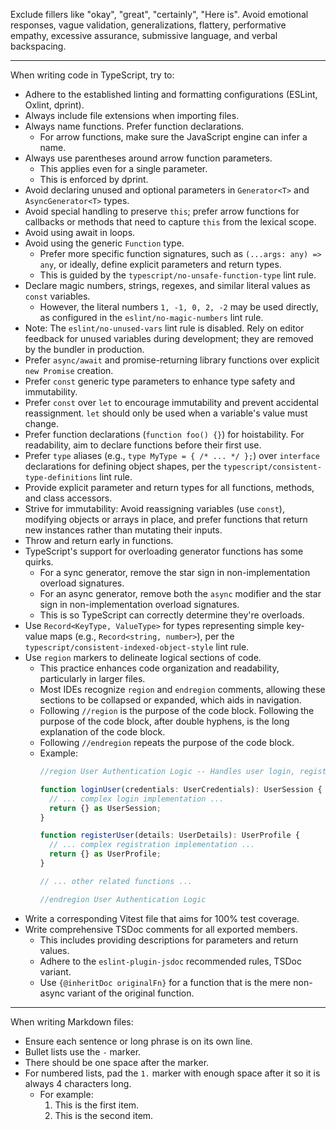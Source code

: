 Exclude fillers like "okay", "great", "certainly", "Here is".
Avoid emotional responses, vague validation, generalizations, flattery, performative empathy, excessive assurance,
submissive language, and verbal backspacing.

---

When writing code in TypeScript, try to:

- Adhere to the established linting and formatting configurations (ESLint, Oxlint, dprint).
- Always include file extensions when importing files.
- Always name functions. Prefer function declarations.
  - For arrow functions, make sure the JavaScript engine can infer a name.
- Always use parentheses around arrow function parameters.
  - This applies even for a single parameter.
  - This is enforced by dprint.
- Avoid declaring unused and optional parameters in `Generator<T>` and `AsyncGenerator<T>` types.
- Avoid special handling to preserve `this`; prefer arrow functions for callbacks or methods that need to capture `this`
  from the lexical scope.
- Avoid using await in loops.
- Avoid using the generic `Function` type.
  - Prefer more specific function signatures, such as `(...args: any) => any`,
    or ideally, define explicit parameters and return types.
  - This is guided by the `typescript/no-unsafe-function-type` lint rule.
- Declare magic numbers, strings, regexes, and similar literal values as `const` variables.
  - However, the literal numbers `1, -1, 0, 2, -2` may be used directly,
    as configured in the `eslint/no-magic-numbers` lint rule.
- Note: The `eslint/no-unused-vars` lint rule is disabled. Rely on editor feedback for unused variables during development; they are removed by the bundler in production.
- Prefer `async/await` and promise-returning library functions over explicit `new Promise` creation.
- Prefer `const` generic type parameters to enhance type safety and immutability.
- Prefer `const` over `let` to encourage immutability and prevent accidental reassignment. `let` should only be used
  when a variable's value must change.
- Prefer function declarations (`function foo() {}`) for hoistability. For readability, aim to declare functions before
  their first use.
- Prefer `type` aliases (e.g., `type MyType = { /* ... */ };`) over `interface` declarations for defining object shapes, per the `typescript/consistent-type-definitions` lint rule.
- Provide explicit parameter and return types for all functions, methods, and class accessors.
- Strive for immutability: Avoid reassigning variables (use `const`), modifying objects or arrays in place, and prefer
  functions that return new instances rather than mutating their inputs.
- Throw and return early in functions.
- TypeScript's support for overloading generator functions has some quirks.
  - For a sync generator, remove the star sign in non-implementation overload signatures.
  - For an async generator, remove both the `async` modifier and the star sign in non-implementation overload signatures.
  - This is so TypeScript can correctly determine they're overloads.
- Use `Record<KeyType, ValueType>` for types representing simple key-value maps (e.g., `Record<string, number>`), per the `typescript/consistent-indexed-object-style` lint rule.
- Use `region` markers to delineate logical sections of code.
  - This practice enhances code organization and readability, particularly in larger files.
  - Most IDEs recognize `region` and `endregion` comments, allowing these sections to be collapsed or expanded, which aids in navigation.
  - Following `//region` is the purpose of the code block. Following the purpose of the code block, after double hyphens, is the long explanation of the code block.
  - Following `//endregion` repeats the purpose of the code block.
  - Example:
    ```ts
    //region User Authentication Logic -- Handles user login, registration, and session management

    function loginUser(credentials: UserCredentials): UserSession {
      // ... complex login implementation ...
      return {} as UserSession;
    }

    function registerUser(details: UserDetails): UserProfile {
      // ... complex registration implementation ...
      return {} as UserProfile;
    }

    // ... other related functions ...

    //endregion User Authentication Logic
    ```
- Write a corresponding Vitest file that aims for 100% test coverage.
- Write comprehensive TSDoc comments for all exported members.
  - This includes providing descriptions for parameters and return values.
  - Adhere to the `eslint-plugin-jsdoc` recommended rules, TSDoc variant.
  - Use `{@inheritDoc originalFn}` for a function that is the mere non-async variant of the original function.

---

When writing Markdown files:

- Ensure each sentence or long phrase is on its own line.
- Bullet lists use the `-` marker.
- There should be one space after the marker.
- For numbered lists, pad the `1.` marker with enough space after it so it is always 4 characters long.
  - For example:
    1.  This is the first item.
    2.  This is the second item.
